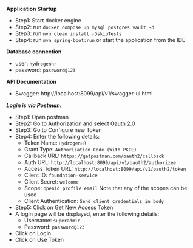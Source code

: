 **Application Startup**
* Step1: Start docker engine
* Step2: run `docker compose up mysql postgres vault -d`
* Step3: run `mvn clean install -DskipTests`
* Step4: run `mvn spring-boot:run` or start the application from the IDE

**Database connection**

* user: `hydrogenhr`
* password: `password@123`

**API Documentation**
* Swagger: http://localhost:8099/api/v1/swagger-ui.html

***Login is via Postman:***
* Step1: Open postman
* Step2: Go to Authorization and select Oauth 2.0
* Step3: Go to Configure new Token
* Step4: Enter the following details:
    * Token Name: `HydrogenHR`
    * Grant Type: `Authorization Code (With PKCE)`
    * Callback URL: `https://getpostman.com/oauth2/callback`
    * Auth URL: `http://localhost:8099/api/v1/oauth2/authorizee`
    * Access Token URL: `http://localhost:8099/api/v1/oauth2/token`
    * Client ID: `foundation-service`
    * Client Secret: `welcome`
    * Scope: `openid profile email` Note that any of the scopes can be used
    * Client Authentication: `Send client credentials in body`
* Step5: Click on Get New Access Token
* A login page will be displayed, enter the following details:
    * Username: `superadmin`
    * Password: `password@123`
* Click on Login
* Click on Use Token
